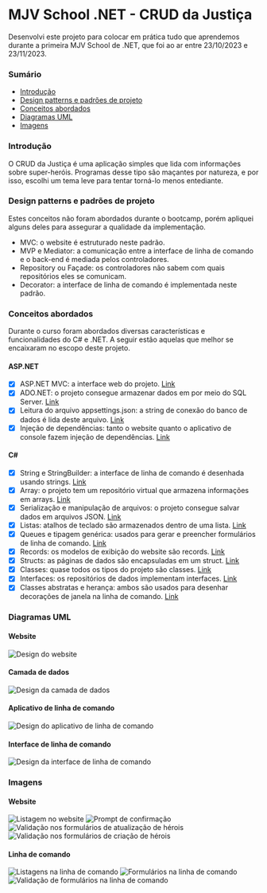 # MJV School .NET - CRUD da Justiça
Desenvolvi este projeto para colocar em prática tudo que aprendemos durante a primeira MJV School de .NET, que foi ao ar entre 23/10/2023 e 23/11/2023.

### Sumário
- [Introdução](https://github.com/marvipi/MJVSchool.NET-CrudDaJustica#introdu%C3%A7%C3%A3o)
- [Design patterns e padrões de projeto](https://github.com/marvipi/MJVSchool.NET-CrudDaJustica#design-patterns-e-padr%C3%B5es-de-projeto)
- [Conceitos abordados](https://github.com/marvipi/MJVSchool.NET-CrudDaJustica#conceitos-abordados)
- [Diagramas UML](https://github.com/marvipi/MJVSchool.NET-CrudDaJustica#diagramas-uml)
- [Imagens](https://github.com/marvipi/MJVSchool.NET-CrudDaJustica#imagens)

### Introdução
O CRUD da Justiça é uma aplicação simples que lida com informações sobre super-heróis. Programas desse tipo são maçantes por natureza, e por isso, escolhi um tema leve para tentar torná-lo menos entediante.

### Design patterns e padrões de projeto
Estes conceitos não foram abordados durante o bootcamp, porém apliquei alguns deles para assegurar a qualidade da implementação.
- MVC: o website é estruturado neste padrão.
- MVP e Mediator: a comunicação entre a interface de linha de comando e o back-end é mediada pelos controladores.
- Repository ou Façade: os controladores não sabem com quais repositórios eles se comunicam.
- Decorator: a interface de linha de comando é implementada neste padrão.

### Conceitos abordados
Durante o curso foram abordados diversas características e funcionalidades do C# e .NET. A seguir estão aquelas que melhor se encaixaram no escopo deste projeto.
#### ASP.NET
- [x] ASP.NET MVC: a interface web do projeto. [Link](https://github.com/marvipi/MJVSchool.NET-CrudDaJustica/tree/stable/src/CrudDaJustica.Website)
- [x] ADO.NET: o projeto consegue armazenar dados em por meio do SQL Server. [Link](https://github.com/marvipi/MJVSchool.NET-CrudDaJustica/blob/stable/src/CrudDaJustica.Data.Lib/Repository/SqlServerRepository.cs)
- [x] Leitura do arquivo appsettings.json: a string de conexão do banco de dados é lida deste arquivo. [Link](https://github.com/marvipi/MJVSchool.NET-CrudDaJustica/blob/stable/src/CrudDaJustica.Website/Program.cs)
- [x] Injeção de dependências: tanto o website quanto o aplicativo de console fazem injeção de dependências. [Link](https://github.com/marvipi/MJVSchool.NET-CrudDaJustica/blob/stable/src/CrudDaJustica.Website/Program.cs)

#### C#
- [x] String e StringBuilder: a interface de linha de comando é desenhada usando strings. [Link](https://github.com/marvipi/MJVSchool.NET-CrudDaJustica/blob/stable/src/CrudDaJustica.Cli.Lib/Decoration/Frame.cs)
- [x] Array: o projeto tem um repositório virtual que armazena informações em arrays. [Link](https://github.com/marvipi/MJVSchool.NET-CrudDaJustica/blob/stable/src/CrudDaJustica.Data.Lib/Repository/VirtualRepository.cs)
- [x] Serialização e manipulação de arquivos: o projeto consegue salvar dados em arquivos JSON. [Link](https://github.com/marvipi/MJVSchool.NET-CrudDaJustica/blob/stable/src/CrudDaJustica.Data.Lib/Repository/JsonRepository.cs)
- [x] Listas: atalhos de teclado são armazenados dentro de uma lista. [Link](https://github.com/marvipi/MJVSchool.NET-CrudDaJustica/blob/stable/src/CrudDaJustica.Cli.Lib/Window/Listing.cs)
- [x] Queues e tipagem genérica: usados para gerar e preencher formulários de linha de comando. [Link](https://github.com/marvipi/MJVSchool.NET-CrudDaJustica/blob/stable/src/CrudDaJustica.Cli.Lib/Window/Form.cs)
- [x] Records: os modelos de exibição do website são records. [Link](https://github.com/marvipi/MJVSchool.NET-CrudDaJustica/blob/stable/src/CrudDaJustica.Website/Models/HeroViewModel.cs)
- [x] Structs: as páginas de dados são encapsuladas em um struct. [Link](https://github.com/marvipi/MJVSchool.NET-CrudDaJustica/blob/stable/src/CrudDaJustica.Data.Lib/Service/DataPage.cs)
- [x] Classes: quase todos os tipos do projeto são classes. [Link](https://github.com/marvipi/MJVSchool.NET-CrudDaJustica/blob/stable/src/CrudDaJustica.Cli.App/Controller/HeroController.cs)
- [x] Interfaces: os repositórios de dados implementam interfaces. [Link](https://github.com/marvipi/MJVSchool.NET-CrudDaJustica/blob/stable/src/CrudDaJustica.Data.Lib/Repository/IHeroRepository.cs)
- [x] Classes abstratas e herança: ambos são usados para desenhar decorações de janela na linha de comando. [Link](https://github.com/marvipi/MJVSchool.NET-CrudDaJustica/blob/stable/src/CrudDaJustica.Cli.Lib/Window/Window.cs)

### Diagramas UML
#### Website
![Design do website](https://github.com/marvipi/MJVSchool.NET-CrudDaJustica/blob/stable/res/CrudDaJustica.Website.png)
#### Camada de dados
![Design da camada de dados](https://github.com/marvipi/MJVSchool.NET-CrudDaJustica/blob/stable/res/CrudDaJustica.Data.Lib.png)
#### Aplicativo de linha de comando
![Design do aplicativo de linha de comando](https://github.com/marvipi/MJVSchool.NET-CrudDaJustica/blob/stable/res/CrudDaJustica.Cli.App.png)
#### Interface de linha de comando
![Design da interface de linha de comando](https://github.com/marvipi/MJVSchool.NET-CrudDaJustica/blob/stable/res/CrudDaJustica.Cli.Lib.png)

### Imagens
#### Website
![Listagem no website](https://github.com/marvipi/MJVSchool.NET-CrudDaJustica/blob/stable/res/web-heroes.png)
![Prompt de confirmação](https://github.com/marvipi/MJVSchool.NET-CrudDaJustica/blob/stable/res/web-confirmation-prompt.png)
![Validação nos formulários de atualização de hérois](https://github.com/marvipi/MJVSchool.NET-CrudDaJustica/blob/stable/res/web-updatehero-validation.png)
![Validação nos formulários de criação de hérois](https://github.com/marvipi/MJVSchool.NET-CrudDaJustica/blob/stable/res/web-createhero-validation.png)

#### Linha de comando
![Listagens na linha de comando](https://github.com/marvipi/MJVSchool.NET-CrudDaJustica/blob/stable/res/cli.png)
![Formulários na linha de comando](https://github.com/marvipi/MJVSchool.NET-CrudDaJustica/blob/stable/res/cli-form.png)
![Validação de formulários na linha de comando](https://github.com/marvipi/MJVSchool.NET-CrudDaJustica/blob/stable/res/cli-form-validation.png)

